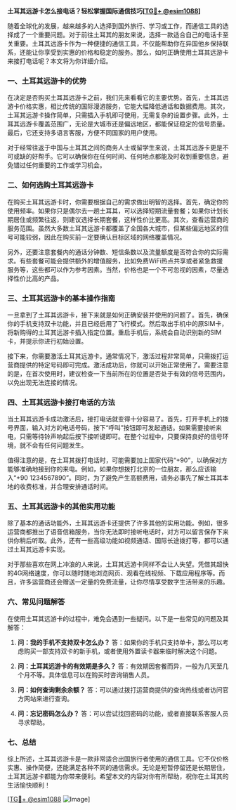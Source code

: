 **土耳其远游卡怎么接电话？轻松掌握国际通信技巧[[TG💪+ @esim1088](https://t.me/s/esim1088)]**

随着全球化的发展，越来越多的人选择到国外旅行、学习或工作，而通信工具的选择成了一个重要问题。对于前往土耳其的朋友来说，选择一款适合自己的电话卡至关重要。土耳其远游卡作为一种便捷的通信工具，不仅能帮助你在异国他乡保持联系，还能让你享受到实惠的价格和稳定的服务。那么，如何正确使用土耳其远游卡来接打电话呢？本文将为你详细介绍。

### **一、土耳其远游卡的优势**

在决定是否购买土耳其远游卡之前，我们先来看看它的主要优势。首先，土耳其远游卡价格实惠，相比传统的国际漫游服务，它能大幅降低通话和数据费用。其次，土耳其远游卡操作简单，只需插入手机即可使用，无需复杂的设置步骤。此外，土耳其远游卡覆盖范围广，无论是大城市还是偏远地区，都能保证稳定的信号质量。最后，它还支持多语言客服，方便不同国家的用户使用。

对于经常往返于中国与土耳其之间的商务人士或留学生来说，土耳其远游卡更是不可或缺的好帮手。它可以确保你在任何时间、任何地点都能及时收到重要信息，避免错过任何重要的工作或学习机会。

### **二、如何选购土耳其远游卡**

在购买土耳其远游卡时，你需要根据自己的需求做出明智的选择。首先，确定你的使用频率。如果你只是偶尔去一趟土耳其，可以选择短期流量套餐；如果你计划长期居住或频繁往返，则建议选择长期套餐，这样性价比更高。其次，查看运营商的服务范围。虽然大多数土耳其远游卡都覆盖了全国各大城市，但某些偏远地区的信号可能较弱，因此在购买前一定要确认目标区域的网络覆盖情况。

另外，还要注意套餐内的通话分钟数、短信条数以及流量额度是否符合你的实际需求。有些套餐可能会提供额外的增值服务，比如免费WiFi热点共享或者紧急救援服务等，这些都可以作为参考因素。当然，价格也是一个不可忽视的因素，尽量选择性价比高的产品。

### **三、土耳其远游卡的基本操作指南**

一旦拿到了土耳其远游卡，接下来就是如何正确安装并使用的问题了。首先，确保你的手机支持双卡功能，并且已经启用了飞行模式。然后取出手机中的原SIM卡，将新购得的土耳其远游卡插入指定位置。重启手机后，系统会自动识别新的SIM卡，并提示你进行初始设置。

接下来，你需要激活土耳其远游卡。通常情况下，激活过程非常简单，只需拨打运营商提供的特定号码即可完成。激活成功后，你就可以开始正常使用了。需要注意的是，在首次使用时，建议检查一下当前所在的位置是否处于有效的信号范围内，以免出现无法连接的情况。

### **四、土耳其远游卡接打电话的方法**

当土耳其远游卡成功激活后，接打电话就变得十分容易了。首先，打开手机上的拨号界面，输入对方的电话号码，按下“呼叫”按钮即可发起通话。如果需要接听来电，只需等待铃声响起后按下接听键即可。在整个过程中，只要保持良好的信号环境，就不会有任何问题发生。

值得注意的是，在土耳其拨打电话时，可能需要加上国家代码“+90”，以确保对方能够准确地接到你的来电。例如，如果你想拨打北京的一位朋友，那么应该输入“+90 1234567890”。同时，为了避免产生高额费用，请务必事先了解土耳其本地的收费标准，并合理安排通话时间。

### **五、土耳其远游卡的其他实用功能**

除了基本的通话功能外，土耳其远游卡还提供了许多其他的实用功能。例如，很多运营商都推出了语音信箱服务，当你无法即时接听电话时，对方可以留言保存下来供你稍后听取。此外，还有一些高级功能如视频通话、国际长途拨打等，都可以通过土耳其远游卡实现。

对于那些喜欢在网上冲浪的人来说，土耳其远游卡同样不会让人失望。凭借其超快的4G网络速度，你可以随时随地浏览网页、观看在线视频、下载应用程序等。而且，许多运营商还会赠送一定量的免费流量，让你尽情享受数字生活带来的乐趣。

### **六、常见问题解答**

在使用土耳其远游卡的过程中，难免会遇到一些疑问。以下是一些常见的问题及其解答：

1. **问：我的手机不支持双卡怎么办？**
   答：如果你的手机只支持单卡，那么可以考虑购买一部支持双卡的新手机，或者使用外置读卡器来临时解决这个问题。

2. **问：土耳其远游卡的有效期是多久？**
   答：有效期因套餐而异，一般为几天至几个月不等。具体信息可以在购买时咨询销售人员。

3. **问：如何查询剩余余额？**
   答：可以通过拨打运营商提供的查询热线或者访问官方网站来进行查询。

4. **问：忘记密码怎么办？**
   答：可以尝试找回密码的功能，或者直接联系客服人员寻求帮助。

### **七、总结**

综上所述，土耳其远游卡是一款非常适合出国旅行者使用的通信工具。它不仅价格实惠、操作简便，还能满足各种不同的通信需求。无论是短暂停留还是长期居住，土耳其远游卡都能为你带来便利。希望本文的内容对你有所帮助，祝你在土耳其的生活愉快顺利！

[[TG💪+ @esim1088](https://t.me/s/esim1088) ![Image](https://i.postimg.cc/4NQfJmqS/Snipaste-2025-05-13-00-14-12.png)]